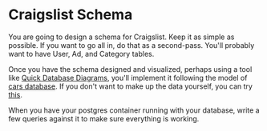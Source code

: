 # Craigslist Schema

You are going to design a schema for Craigslist.  Keep it as simple as possible.  If you want to go all in, do that as a second-pass.  You'll probably want to have User, Ad, and Category tables.

Once you have the schema designed and visualized, perhaps using a tool like [Quick Database Diagrams](https://www.quickdatabasediagrams.com/), you'll implement it following the model of [cars database](https://github.com/echoplatoonew/cars_database).  If you don't want to make up the data yourself, you can try [this](https://www.mockaroo.com/).

When you have your postgres container running with your database, write a few queries against it to make sure everything is working.


